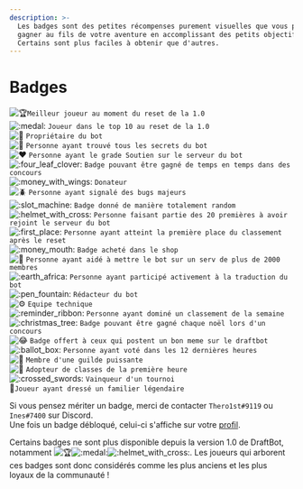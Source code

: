```yaml
---
description: >-
  Les badges sont des petites récompenses purement visuelles que vous pourrez
  gagner au fils de votre aventure en accomplissant des petits objectifs.
  Certains sont plus faciles à obtenir que d'autres.
---
```


# Badges

 ![:trophy:](https://canary.discordapp.com/assets/0a00e865c445d42dfb9f64bedfab8cf8.svg)`Meilleur joueur au moment du reset de la 1.0`   
![:medal:](https://canary.discordapp.com/assets/c9b563417a1ff01700edc358b5fc309f.svg) `Joueur dans le top 10 au reset de la 1.0`   
![:crown:](https://canary.discordapp.com/assets/98fe9cdec2bf8ded782a7bf1e302b664.svg) `Propriétaire du bot`   
![:egg:](https://canary.discordapp.com/assets/5ca0c0b0ad60ee4b580e7ed918426cdb.svg) `Personne ayant trouvé tous les secrets du bot`   
![:heart:](https://canary.discordapp.com/assets/0483f2b648dcc986d01385062052ae1c.svg) `Personne ayant le grade Soutien sur le serveur du bot`   
![:four\_leaf\_clover:](https://canary.discordapp.com/assets/ccb393b137e9218ac3af16b2c4617a2e.svg) `Badge pouvant être gagné de temps en temps dans des concours`   
![:money\_with\_wings:](https://canary.discordapp.com/assets/2e6603cd7e1cb691b1b858e4294640bd.svg) `Donateur`   
![:beetle:](https://canary.discordapp.com/assets/d5b1663a1a49a2471ab3bce9f98bfc27.svg) `Personne ayant signalé des bugs majeurs`   
![:slot\_machine:](https://canary.discordapp.com/assets/fd75504bd8a4810f750bdb5a94ade84c.svg) `Badge donné de manière totalement random`   
![:helmet\_with\_cross:](https://canary.discordapp.com/assets/782c5bd88fb4750d99cf6655fba03474.svg) `Personne faisant partie des 20 premières à avoir rejoint le serveur du bot`   
![:first\_place:](https://canary.discordapp.com/assets/e2f8f101328a4b4ae7875945716345b3.svg) `Personne ayant atteint la première place du classement après le reset`   
![:money\_mouth:](https://canary.discordapp.com/assets/dd35e632b9aac425f17ad59c85ecf9eb.svg) `Badge acheté dans le shop`   
![:star2:](https://canary.discordapp.com/assets/030fc6691abd2ab36c1d90407e02505e.svg) `Personne ayant aidé à mettre le bot sur un serv de plus de 2000 membres`   
![:earth\_africa:](https://canary.discordapp.com/assets/6d274903d488a6b57e40a883809fb33c.svg) `Personne ayant participé activement à la traduction du bot`   
![:pen\_fountain:](https://canary.discordapp.com/assets/5d831ad22096d754a2d4961374aa9f7a.svg) `Rédacteur du bot`   
![:gear:](https://canary.discordapp.com/assets/a6d05968d7706183143518d96c9f066e.svg) `Equipe technique`   
![:reminder\_ribbon:](https://canary.discordapp.com/assets/d702f2335a85d421e708bc9466571fa8.svg) `Personne ayant dominé un classement de la semaine`   
![:christmas\_tree:](https://canary.discordapp.com/assets/2f5331445a4647af2bb317862b38502a.svg) `Badge pouvant être gagné chaque noël lors d'un concours`   
![:joy:](https://canary.discordapp.com/assets/6201503f3aa918470a2190b36d1e196f.svg) `Badge offert à ceux qui postent un bon meme sur le draftbot`   
![:ballot\_box:](https://discordapp.com/assets/ff85a1aae50ad48506e3275656768e89.svg) `Personne ayant voté dans les 12 dernières heures`  
![:gem:](https://discordapp.com/assets/5a8d9af8b5b3922097b2cccfce844630.svg) `Membre d'une guilde puissante`  
![:bookmark:](https://discordapp.com/assets/2424297076c0d1c8499820fc4f9d9f57.svg) `Adopteur de classes de la première heure`  
![:crossed\_swords:](https://discordapp.com/assets/e7159ba0fcc85f39f95227dd85f44aeb.svg) `Vainqueur d'un tournoi`  
💞`Joueur ayant dressé un familier légendaire`

Si vous pensez mériter un badge, merci de contacter `Thero1st#9119` ou `Ines#7400` sur Discord.  
Une fois un badge débloqué, celui-ci s'affiche sur votre [profil](../notions-principale/profile.md).

Certains badges ne sont plus disponible depuis la version 1.0 de DraftBot, notamment ![:trophy:](https://canary.discordapp.com/assets/0a00e865c445d42dfb9f64bedfab8cf8.svg)![:medal:](https://canary.discordapp.com/assets/c9b563417a1ff01700edc358b5fc309f.svg)![:helmet\_with\_cross:](https://canary.discordapp.com/assets/782c5bd88fb4750d99cf6655fba03474.svg). Les joueurs qui arborent ces badges sont donc considérés comme les plus anciens et les plus loyaux de la communauté !

